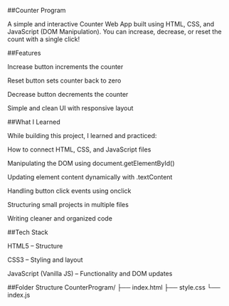 ##Counter Program

A simple and interactive Counter Web App built using HTML, CSS, and JavaScript (DOM Manipulation).
You can increase, decrease, or reset the count with a single click!

##Features

Increase button increments the counter

Reset button sets counter back to zero

Decrease button decrements the counter

Simple and clean UI with responsive layout

##What I Learned

While building this project, I learned and practiced:

How to connect HTML, CSS, and JavaScript files

Manipulating the DOM using document.getElementById()

Updating element content dynamically with .textContent

Handling button click events using onclick

Structuring small projects in multiple files

Writing cleaner and organized code

##Tech Stack

HTML5 – Structure

CSS3 – Styling and layout

JavaScript (Vanilla JS) – Functionality and DOM updates

##Folder Structure
CounterProgram/
├── index.html
├── style.css
└── index.js
